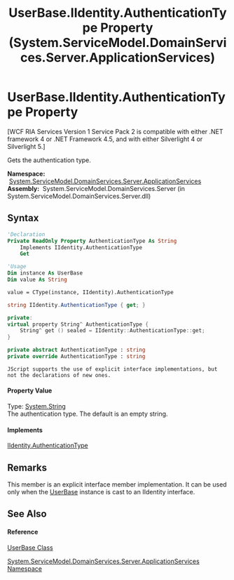 ﻿---
title: UserBase.IIdentity.AuthenticationType Property  (System.ServiceModel.DomainServices.Server.ApplicationServices)
TOCTitle: IIdentity.AuthenticationType Property
ms:assetid: P:System.ServiceModel.DomainServices.Server.ApplicationServices.UserBase.System#Security#Principal#IIdentity#AuthenticationType
ms:mtpsurl: https://msdn.microsoft.com/en-us/library/Ff422751(v=VS.91)
ms:contentKeyID: 28755122
ms.date: 01/27/2012
mtps_version: v=VS.91
f1_keywords:
- System.ServiceModel.DomainServices.Server.ApplicationServices.UserBase.IIdentity.AuthenticationType
dev_langs:
- CSharp
- JScript
- VB
- FSharp
- c++
api_location:
- System.ServiceModel.DomainServices.Server.dll
api_name:
- System.ServiceModel.DomainServices.Server.ApplicationServices.UserBase.AuthenticationType
- System.ServiceModel.DomainServices.Server.ApplicationServices.UserBase.get_AuthenticationType
api_type:
- Managed
topic_type:
- apiref
- kbSyntax
product_family_name: VS
ROBOTS: INDEX,FOLLOW
---

# UserBase.IIdentity.AuthenticationType Property

\[WCF RIA Services Version 1 Service Pack 2 is compatible with either .NET framework 4 or .NET Framework 4.5, and with either Silverlight 4 or Silverlight 5.\]

Gets the authentication type.

**Namespace:**  [System.ServiceModel.DomainServices.Server.ApplicationServices](ff422719\(v=vs.91\).md)  
**Assembly:**  System.ServiceModel.DomainServices.Server (in System.ServiceModel.DomainServices.Server.dll)

## Syntax

``` vb
'Declaration
Private ReadOnly Property AuthenticationType As String
    Implements IIdentity.AuthenticationType
    Get
```

``` vb
'Usage
Dim instance As UserBase
Dim value As String

value = CType(instance, IIdentity).AuthenticationType
```

``` csharp
string IIdentity.AuthenticationType { get; }
```

``` c++
private:
virtual property String^ AuthenticationType {
    String^ get () sealed = IIdentity::AuthenticationType::get;
}
```

``` fsharp
private abstract AuthenticationType : string
private override AuthenticationType : string
```

``` jscript
JScript supports the use of explicit interface implementations, but not the declarations of new ones.
```

#### Property Value

Type: [System.String](https://msdn.microsoft.com/en-us/library/s1wwdcbf)  
The authentication type. The default is an empty string.  

#### Implements

[IIdentity.AuthenticationType](https://msdn.microsoft.com/en-us/library/w3yfx519)  

## Remarks

This member is an explicit interface member implementation. It can be used only when the [UserBase](ff422972\(v=vs.91\).md) instance is cast to an IIdentity interface.

## See Also

#### Reference

[UserBase Class](ff422972\(v=vs.91\).md)

[System.ServiceModel.DomainServices.Server.ApplicationServices Namespace](ff422719\(v=vs.91\).md)


